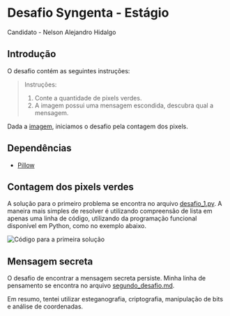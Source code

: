 ﻿# Desafio Syngenta - Estágio
Candidato - Nelson Alejandro Hidalgo

## Introdução
O desafio contém as seguintes instruções:

> Instruções:
> 1. Conte a quantidade de pixels verdes.
> 2. A imagem possui uma mensagem escondida, descubra qual a mensagem.

Dada a [imagem](Syngenta.bmp), iniciamos o desafio pela contagem dos pixels.

## Dependências

 - [Pillow](https://pypi.org/project/Pillow/)

## Contagem dos pixels verdes
A solução para o primeiro problema se encontra no arquivo [desafio_1.py](desafio_1.py). A maneira mais simples de resolver é utilizando compreensão de lista em apenas uma linha de código, utilizando da programação funcional disponível em Python, como no exemplo abaixo.

![Código para a primeira solução](https://i.imgur.com/XXAdALM.png)

## Mensagem secreta
O desafio de encontrar a mensagem secreta persiste. Minha linha de pensamento se encontra no arquivo [segundo_desafio.md](segundo_desafio.md).

Em resumo, tentei utilizar esteganografia, criptografia, manipulação de bits e análise de coordenadas.

